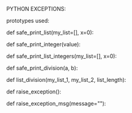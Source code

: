PYTHON EXCEPTIONS:

prototypes used:

def safe_print_list(my_list=[], x=0):

def safe_print_integer(value):

def safe_print_list_integers(my_list=[], x=0):

def safe_print_division(a, b):

def list_division(my_list_1, my_list_2, list_length):

def raise_exception():

def raise_exception_msg(message=""):
